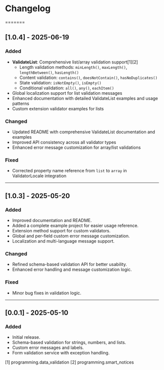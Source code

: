 # Changelog
=======
## [1.0.4] - 2025-06-19

### Added
- **ValidateList**: Comprehensive list/array validation support[1][2]
  - Length validation methods: `minLength()`, `maxLength()`, `lengthBetween()`, `hasLength()`
  - Content validation: `contains()`, `doesNotContain()`, `hasNoDuplicates()`
  - State validation: `isNotEmpty()`, `isEmpty()`
  - Conditional validation: `all()`, `any()`, `eachItem()`
- Global localization support for list validation messages
- Enhanced documentation with detailed ValidateList examples and usage patterns
- Custom extension validator examples for lists

### Changed
- Updated README with comprehensive ValidateList documentation and examples
- Improved API consistency across all validator types
- Enhanced error message customization for array/list validations

### Fixed
- Corrected property name reference from `list` to `array` in ValidatorLocale integration

---

## [1.0.3] - 2025-05-20

### Added
- Improved documentation and README.
- Added a complete example project for easier usage reference.
- Extension method support for custom validators.
- Global and per-field custom error message customization.
- Localization and multi-language message support.

### Changed
- Refined schema-based validation API for better usability.
- Enhanced error handling and message customization logic.

### Fixed
- Minor bug fixes in validation logic.

---

## [0.0.1] - 2025-05-10

### Added
- Initial release.
- Schema-based validation for strings, numbers, and lists.
- Custom error messages and labels.
- Form validation service with exception handling.

[1] programming.data_validation
[2] programming.smart_notices